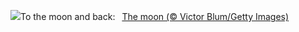 ![](https://www.bing.com/th?id=OHR.MineralMoon_EN-US8936600169_UHD.jpg&w=1000)To the moon and back:&nbsp;&ensp;[The moon (© Victor Blum/Getty Images)](https://www.bing.com/th?id=OHR.MineralMoon_EN-US8936600169_UHD.jpg)
<br><br/>
